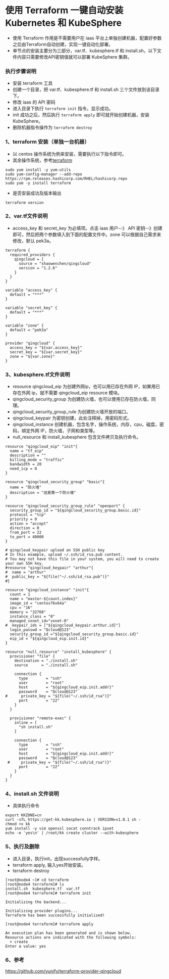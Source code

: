 # 使用 Terraform 一键自动安装 Kubernetes 和 KubeSphere

* 使用 Terraform 作用是不需要用户在 iaas 平台上单独创建机器，配置好参数之后由Terraform自动创建，实现一键自动化部署。
* 单节点的安装主要分为三部分，var.tf、kubesphere.tf 和 install.sh，以下文件内容只需要修改API密钥值就可以部署 KubeSphere 集群。

### 执行步骤说明
* 安装 terraform 工具
* 创建一个目录，把 var.tf、kubesphere.tf 和 install.sh 三个文件放到该目录下。
* 修改 iaas 的 API 密码
* 进入目录下执行 `terraform init` 指令，显示成功。
* init 成功之后，然后执行 `terraform apply` 即可就开始创建机器，安装 KubeSphere。
* 删除机器指令操作为 `terraform destroy`

### 1、terraform 安装（单独一台机器）
* 以 centos 操作系统为例来安装，需要执行以下指令即可。
* 其余操作系统，参考[terraform](https://learn.hashicorp.com/tutorials/terraform/install-cli?in=terraform/aws-get-started)

```
sudo yum install -y yum-utils
sudo yum-config-manager --add-repo https://rpm.releases.hashicorp.com/RHEL/hashicorp.repo
sudo yum -y install terraform
```
* 是否安装成功及版本输出

`terraform version`

### 2、var.tf文件说明
* access_key 和 secret_key 为必填项。点击 iaas 用户--》 API 密钥--》创建即可，然后把两个参数填入到下面的配置文件中。zone 可以根据自己需求来修改，默认 pek3a。

```
terraform {
  required_providers {
    qingcloud = {
      source = "shaowenchen/qingcloud"
      version = "1.2.6"
    }
  }
}

variable "access_key" {
  default = "***"
}

variable "secret_key" {
  default = "***"
}

variable "zone" {
  default = "pek3a"
}

provider "qingcloud" {
  access_key = "${var.access_key}"
  secret_key = "${var.secret_key}"
  zone = "${var.zone}"
}
```

### 3、kubesphere.tf文件说明
* resource qingcloud_eip 为创建外网ip，也可以用已存在外网 IP，如果用已存在外网 ip，就不需要 qingcloud_eip resource 模块。
* qingcloud_security_group 为创建防火墙，也可以使用已存在防火墙，同理。
* qingcloud_security_group_rule 为创建防火墙开放的端口。
* qingcloud_keypair 为密钥创建，此处注释掉，用密码形式。
* qingcloud_instance 创建机器，包含名字，操作系统，内存，cpu，磁盘，密码，绑定外网 IP，防火墙，子网和类型等。
* null_resource 和 install_kubesphere 包含文件拷贝及执行命令。

```
resource "qingcloud_eip" "init"{
  name = "tf_eip"
  description = ""
  billing_mode = "traffic"
  bandwidth = 20
  need_icp = 0
}

resource "qingcloud_security_group" "basic"{
  name = "防火墙"
  description = "这是第一个防火墙"
}

resource "qingcloud_security_group_rule" "openport" {
  security_group_id = "${qingcloud_security_group.basic.id}"
  protocol = "tcp"
  priority = 0
  action = "accept"
  direction = 0
  from_port = 22
  to_port = 40000
}

# qingcloud_keypair upload an SSH public key
# In this example, upload ~/.ssh/id_rsa.pub content.
# You may not have this file in your system, you will need to create your own SSH key.
#resource "qingcloud_keypair" "arthur"{
#  name = "arthur"
#  public_key = "${file("~/.ssh/id_rsa.pub")}"
#}

resource "qingcloud_instance" "init"{
  count = 1
  name = "master-${count.index}"
  image_id = "centos76x64a"
  cpu = "16"
  memory = "32768"
  instance_class = "0"
  managed_vxnet_id="vxnet-0"
#  keypair_ids = ["${qingcloud_keypair.arthur.id}"]
  login_passwd = "Qcloud@123"
  security_group_id ="${qingcloud_security_group.basic.id}"
  eip_id = "${qingcloud_eip.init.id}"
}

resource "null_resource" "install_kubesphere" {
  provisioner "file" {
    destination = "./install.sh"
    source      = "./install.sh"

    connection {
      type        = "ssh"
      user        = "root"
      host        = "${qingcloud_eip.init.addr}"
      password    = "Qcloud@123"
#      private_key = "${file("~/.ssh/id_rsa")}"
      port        = "22"
    }
  }

  provisioner "remote-exec" {
    inline = [
      "sh install.sh"
    ]

    connection {
      type        = "ssh"
      user        = "root"
      host        = "${qingcloud_eip.init.addr}"
      password    = "Qcloud@123"
 #     private_key = "${file("~/.ssh/id_rsa")}"
      port        = "22"
    }
  }
}
```

### 4、install.sh 文件说明
* 具体执行命令

```
export KKZONE=cn
curl -sfL https://get-kk.kubesphere.io | VERSION=v1.0.1 sh -
chmod +x kk
yum install -y vim openssl socat conntrack ipset
echo -e 'yes\n' | /root/kk create cluster --with-kubesphere
```

### 5、执行及删除
* 进入目录，执行init，出现successfully字样。
* terraform apply, 输入yes开始安装。
* terraform destroy

```
[root@node4 ~]# cd terraform
[root@node4 terraform]# ls
install.sh  kubesphere.tf  var.tf
[root@node4 terraform]# terraform init

Initializing the backend...

Initializing provider plugins...
Terraform has been successfully initialized!

[root@node4 terraform]# terraform apply

An execution plan has been generated and is shown below.
Resource actions are indicated with the following symbols:
  + create
Enter a value: yes
```

### 6、参考
https://github.com/yunify/terraform-provider-qingcloud